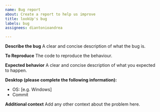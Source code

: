 ```yaml
---
name: Bug report
about: Create a report to help us improve
title: lookUp's bug
labels: bug
assignees: diantonioandrea

---
```


**Describe the bug**
A clear and concise description of what the bug is.

**To Reproduce**
The code to reproduce the behaviour.

**Expected behavior**
A clear and concise description of what you expected to happen.

**Desktop (please complete the following information):**
 - OS: [e.g. Windows]
 - Commit

**Additional context**
Add any other context about the problem here.
